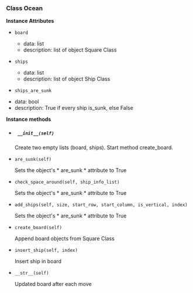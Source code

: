 ### Class Ocean

__Instance Attributes__

* `board`
  - data: list
  - description: list of object Square Class

* `ships`
  - data: list
  - description: list of object Ship Class

 * `ships_are_sunk`
 - data: bool
 - description: True if every ship is_sunk, else False


__Instance methods__

* ##### ` __init__(self)`

  Create two empty lists (board, ships).
  Start method create_board.


* `are_sunk(self)`

  Sets the object's * are_sunk * attribute to True

* `check_space_around(self, ship_info_list)`

  Sets the object's * are_sunk * attribute to True

* `add_ships(self, size, start_row, start_column, is_vertical, index)`

  Sets the object's * are_sunk * attribute to True


* `create_board(self)`

  Append board objects from Square Class

* `insert_ship(self, index)`

  Insert ship in board


* `__str__(self)`

  Updated board after each move
